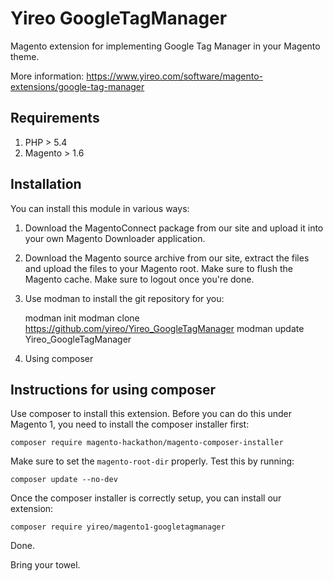 # Yireo GoogleTagManager
Magento extension for implementing Google Tag Manager in your Magento theme.

More information: https://www.yireo.com/software/magento-extensions/google-tag-manager

## Requirements

1) PHP > 5.4
2) Magento > 1.6

## Installation
You can install this module in various ways:

1) Download the MagentoConnect package from our site and upload it into your own Magento
Downloader application.

2) Download the Magento source archive from our site, extract the files and upload the
files to your Magento root. Make sure to flush the Magento cache. Make sure to logout 
once you're done.

3) Use modman to install the git repository for you:

    modman init
    modman clone https://github.com/yireo/Yireo_GoogleTagManager
    modman update Yireo_GoogleTagManager

4) Using composer

## Instructions for using composer

Use composer to install this extension. Before you can do this under Magento 1, you need to install the composer installer first:

    composer require magento-hackathon/magento-composer-installer

Make sure to set the `magento-root-dir` properly. Test this by running:

    composer update --no-dev

Once the composer installer is correctly setup, you can install our extension:    

    composer require yireo/magento1-googletagmanager

Done.

Bring your towel.
